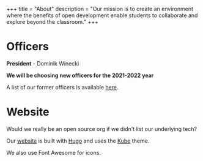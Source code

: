 +++
title = "About"
description = "Our mission is to create an environment where the benefits of open development enable students to collaborate and explore beyond the classroom."
+++

# Officers

**President** - Dominik Winecki

**We will be choosing new officers for the 2021-2022 year**

A list of our former officers is available [here](/former-officers).

# Website

Would we really be an open source org if we didn't list our underlying tech?

Our [website](https://github.com/osuosc/website) is built with [Hugo](https://gohugo.io/) and uses the [Kube](https://github.com/jeblister/kube) theme.

We also use Font Awesome for icons.
